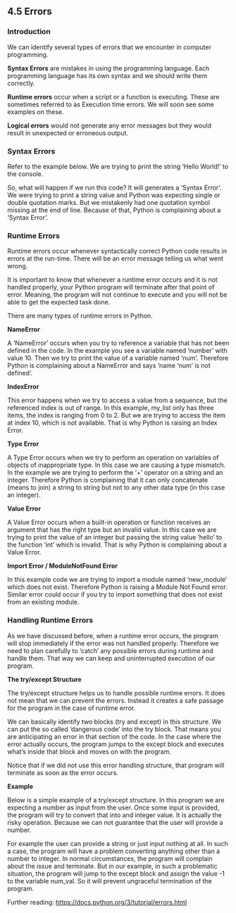 ## **4.5 Errors**

### Introduction

We can identify several types of errors that we encounter in computer programming.

**Syntax Errors** are mistakes in using the programming language. Each programming language has its own syntax and we should write them correctly.

**Runtime errors** occur when a script or a function is executing. These are sometimes referred to as Execution time errors. We will soon see some examples on these.

**Logical errors** would not generate any error messages but they would result in unexpected or erroneous output.

### Syntax Errors

Refer to the example below. We are trying to print the string ‘Hello World!’ to the console. 

So, what will happen if we run this code? It will generates a ‘Syntax Error’. We were trying to print a string value and Python was expecting single or double quotation marks. But we mistakenly had one quotation symbol missing at the end of line. Because of that, Python is complaining about a ‘Syntax Error’.

### Runtime Errors

Runtime errors occur whenever syntactically correct Python code results in errors at the run-time. There will be an error message telling us what went wrong. 

It is important to know that whenever a runtime error occurs and it is not handled properly, your Python program will terminate after that point of error. Meaning, the program will not continue to execute and you will not be able to get the expected task done. 

There are many types of runtime errors in Python.

**NameError**

A ‘NameError’ occurs when you try to reference a variable that has not been defined in the code. In the example you see a variable named ‘number’ with value 10. Then we try to print the value of a variable named ‘num’. Therefore Python is complaining about a NameError and says ‘name ‘num’ is not defined’.

**IndexError**

This error happens when we try to access a value from a sequence, but the referenced index is out of range. In this example, my_list only has three items, the index is ranging from 0 to 2. But we are trying to access the item at index 10, which is not available. That is why Python is raising an Index Error.

**Type Error**

A Type Error occurs when we try to perform an operation on variables of objects of inappropriate type. In this case we are causing a type mismatch. In the example we are trying to perform the ‘+’ operator on a string and an integer. Therefore Python is complaining that it can only concatenate (means to join) a string to string but not to any other data type (in this case an integer). 

**Value Error**

A Value Error occurs when a built-in operation or function receives an argument that has the right type but an invalid value. In this case we are trying to print the value of an integer but passing the string value ‘hello’ to the function ‘int’ which is invalid. That is why Python is complaining about a Value Error.

**Import Error / ModuleNotFound Error**

In this example code we are trying to import a module named ‘new_module’ which does not exist. Therefore Python is raising a Module Not Found error. Similar error could occur if you try to import something that does not exist from an existing module.

### Handling Runtime Errors

As we have discussed before, when a runtime error occurs, the program will stop immediately if the error was not handled properly. Therefore we need to plan carefully to ‘catch’ any possible errors during runtime and handle them. That way we can keep and uninterrupted execution of our program. 

**The try/except Structure**

The try/except structure helps us to handle possible runtime errors. It does not mean that we can prevent the errors. Instead it creates a safe passage for the program in the case of runtime error. 

We can basically identify two blocks (try and except) in this structure. We can put the so called ‘dangerous code’ into the try block. That means you are anticipating an error in that section of the code. In the case where the error actually occurs, the program jumps to the except block and executes what’s inside that block and moves on with the program. 

Notice that if we did not use this error handling structure, that program will terminate as soon as the error occurs.

**Example**

Below is a simple example of a try/except structure. In this program we are expecting a number as input from the user. Once some input is provided, the program will try to convert that into and integer value. It is actually the risky operation. Because we can not guarantee that the user will provide a number. 

For example the user can provide a string or just input nothing at all. In such a case, the program will have a problem converting anything other than a number to integer. In normal circumstances, the program will complain about the issue and terminate. But in our example, in such a problematic situation, the program will jump to the except block and assign the value -1 to the variable num_val. So it will prevent ungraceful termination of the program.

Further reading: https://docs.python.org/3/tutorial/errors.html
